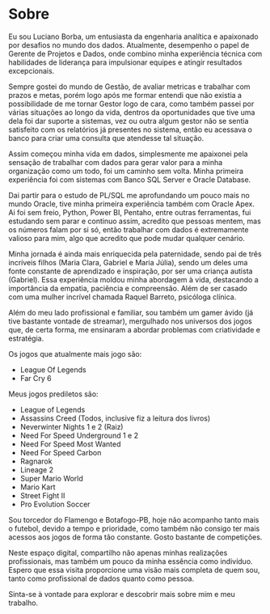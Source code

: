 # Sobre

Eu sou Luciano Borba, um entusiasta da engenharia analítica e apaixonado por desafios no mundo dos dados. Atualmente, desempenho o papel de Gerente de Projetos e Dados, onde combino minha experiência técnica com habilidades de liderança para impulsionar equipes e atingir resultados excepcionais.

Sempre gostei do mundo de Gestão, de avaliar metricas e trabalhar com prazos e metas, porém logo após me formar entendi que não existia a possibilidade de me tornar Gestor logo de cara, como também passei por várias situações ao longo da vida, dentros da oportunidades que tive uma dela foi dar suporte a sistemas, vez ou outra algum gestor não se sentia satisfeito com os relatórios já presentes no sistema, então eu acessava o banco para criar uma consulta que atendesse tal situação.

 Assim começou minha vida em dados, simplesmente me apaixonei pela sensação de trabalhar com dados para gerar valor para a minha organização como um todo, foi um caminho sem volta. Minha primeira experiência foi com sistemas com Banco SQL Server e Oracle Database.

Dai partir para o estudo de PL/SQL me aprofundando um pouco mais no mundo Oracle, tive minha primeira experiência também com Oracle Apex. Ai foi sem freio, Python, Power BI, Pentaho, entre outras ferramentas, fui estudando sem parar e continuo assim, acredito que pessoas mentem, mas os números falam por si só, então trabalhar com dados é extremamente valioso para mim, algo que acredito que pode mudar qualquer cenário. 

Minha jornada é ainda mais enriquecida pela paternidade, sendo pai de três incríveis filhos (Maria Clara, Gabriel e Maria Júlia), sendo um deles uma fonte constante de aprendizado e inspiração, por ser uma criança autista (Gabriel). Essa experiência moldou minha abordagem à vida, destacando a importância da empatia, paciência e compreensão. Além de ser casado com uma mulher incrível chamada Raquel Barreto, psicóloga clínica.

Além do meu lado profissional e familiar, sou também um gamer ávido (já tive bastante vontade de streamar), mergulhado nos universos dos jogos que, de certa forma, me ensinaram a abordar problemas com criatividade e estratégia. 

Os jogos que atualmente mais jogo são: 

- League Of Legends
- Far Cry 6

Meus jogos prediletos são:

- League of Legends
- Assassins Creed (Todos, inclusive fiz a leitura dos livros)
- Neverwinter Nights 1 e 2 (Raiz)
- Need For Speed Underground 1 e 2
- Need For Speed Most Wanted
- Need For Speed Carbon
- Ragnarok
- Lineage 2
- Super Mario World
- Mario Kart
- Street Fight II
- Pro Evolution Soccer

Sou torcedor do Flamengo e Botafogo-PB, hoje não acompanho tanto mais o futebol, devido a tempo e prioridade, como também não consigo ter mais acessos aos jogos de forma tão constante. Gosto bastante de competições.

Neste espaço digital, compartilho não apenas minhas realizações profissionais, mas também um pouco da minha essência como indivíduo. Espero que essa visita proporcione uma visão mais completa de quem sou, tanto como profissional de dados quanto como pessoa.

Sinta-se à vontade para explorar e descobrir mais sobre mim e meu trabalho.